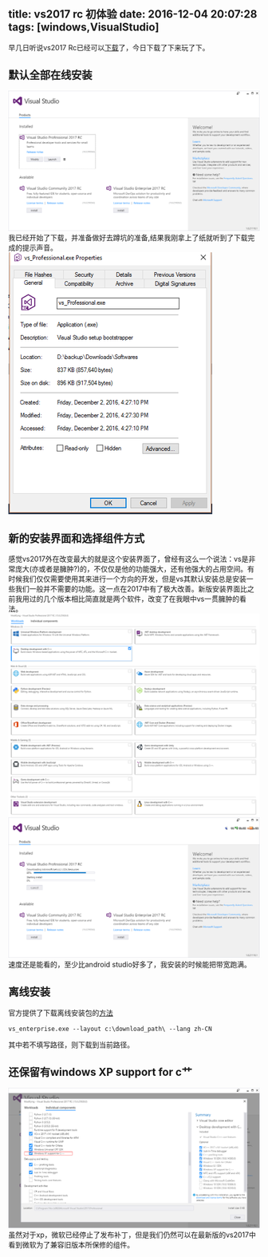 title: vs2017 rc 初体验
date: 2016-12-04 20:07:28
tags: [windows,VisualStudio]
---
早几日听说vs2017 Rc已经可以[下载](https://www.visualstudio.com/vs/visual-studio-2017-rc/)了，今日下载了下来玩了下。
## 默认全部在线安装
![一个在线安装的安装程序](/uploads/2016-12-04_1.png "全新的在线安装的安装程序")
我已经开始了下载，并准备做好去蹲坑的准备,结果我刚拿上了纸就听到了下载完成的提示声音。
![837 kb](/uploads/2016-12-04_2.png "大小仅仅有837 kb")
<!--more-->
## 新的安装界面和选择组件方式
感觉vs2017外在改变最大的就是这个安装界面了，曾经有这么一个说法：vs是非常庞大(亦或者是臃肿?)的，不仅仅是他的功能强大，还有他强大的占用空间。有时候我们仅仅需要使用其来进行一个方向的开发，但是vs其默认安装总是安装一些我们一般并不需要的功能。这一点在2017中有了极大改善。新版安装界面比之前我用过的几个版本相比简直就是两个软件，改变了在我眼中vs一贯臃肿的看法。
![默认的分组](/uploads/2016-12-04_6.png "默认的分组")
![安装时下载的界面与速度](/uploads/2016-12-04_4.png "安装中...")
速度还是能看的，至少比android studio好多了，我安装的时候能把带宽跑满。

## 离线安装
官方提供了下载离线安装包的[方法](https://www.visualstudio.com/zh-CN/news/releasenotes/vs2017-relnotes#a-idwillow-anew-installation-experience)
  ```
  vs_enterprise.exe --layout c:\download_path\ --lang zh-CN
  ```
其中若不填写路径，则下载到当前路径。


## 还保留有windows XP support for c艹
![windows XP support for c++](/uploads/2016-12-04_5.png)
虽然对于xp，微软已经停止了发布补丁，但是我们仍然可以在最新版的vs2017中看到微软为了兼容旧版本所保修的组件。

